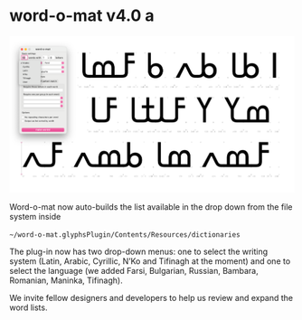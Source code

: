 # word-o-mat v4.0 a 

![word-o-mat screenshot](/screenshot.png)

Word-o-mat now auto-builds the list available in the drop down from the file system inside 

` ~/word-o-mat.glyphsPlugin/Contents/Resources/dictionaries `

The plug-in now has two drop-down menus: one to select the writing system (Latin, Arabic, Cyrillic, N’Ko and Tifinagh at the moment) and one to select the language (we added Farsi, Bulgarian, Russian, Bambara, Romanian, Maninka, Tifinagh). 

We invite fellow designers and developers to help us review and expand the word lists.

